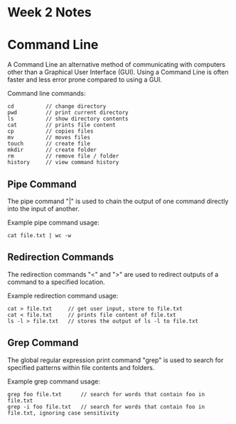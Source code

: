 # Week 2 Notes

# Command Line 
A Command Line an alternative method of communicating with computers other than a Graphical User Interface (GUI). Using a Command Line is often faster and less error prone compared to using a GUI.

Command line commands:
```
cd          // change directory
pwd         // print current directory
ls          // show directory contents
cat         // prints file content
cp          // copies files
mv          // moves files 
touch       // create file
mkdir       // create folder
rm          // remove file / folder
history     // view command history
```

## Pipe Command
The pipe command "|" is used to chain the output of one command directly into the input of another. 

Example pipe command usage:
```
cat file.txt | wc -w
```

## Redirection Commands 
The redirection commands "<" and ">"  are used to redirect outputs of a command to a specified location.

Example redirection command usage:
```
cat > file.txt     // get user input, store to file.txt
cat < file.txt     // prints file content of file.txt
ls -l > file.txt   // stores the output of ls -l to file.txt
```

## Grep Command
The global regular expression print command "grep" is used to search for specified patterns within file contents and folders. 

Example grep command usage:
```
grep foo file.txt      // search for words that contain foo in file.txt
grep -i foo file.txt   // search for words that contain foo in file.txt, ignoring case sensitivity

```